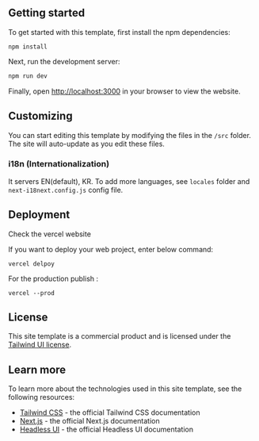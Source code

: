 ## Getting started

To get started with this template, first install the npm dependencies:

```
npm install
```

Next, run the development server:

```bash
npm run dev
```

Finally, open [http://localhost:3000](http://localhost:3000) in your browser to view the website.

## Customizing

You can start editing this template by modifying the files in the `/src` folder. The site will auto-update as you edit these files.

### i18n (Internationalization)

It servers EN(default), KR. To add more languages, see `locales` folder and `next-i18next.config.js` config file.

## Deployment

Check the vercel website

If you want to deploy your web project, enter below command:

```
vercel delpoy
```

For the production publish :

```
vercel --prod
```

## License

This site template is a commercial product and is licensed under the [Tailwind UI license](https://tailwindui.com/license).

## Learn more

To learn more about the technologies used in this site template, see the following resources:

- [Tailwind CSS](https://tailwindcss.com/docs) - the official Tailwind CSS documentation
- [Next.js](https://nextjs.org/docs) - the official Next.js documentation
- [Headless UI](https://headlessui.dev) - the official Headless UI documentation
